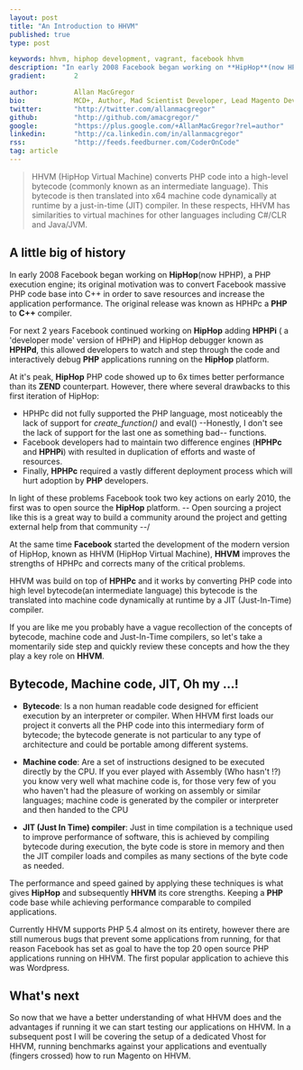 ```yaml
---
layout: post
title: "An Introduction to HHVM"
published: true
type: post

keywords: hhvm, hiphop development, vagrant, facebook hhvm
description: "In early 2008 Facebook began working on **HipHop**(now HPHP), a PHP execution engine; its original motivation was to convert Facebook massive PHP code base into C++ in order to save resources and increase the application performance. The original release was known as HPHPc a **PHP** to **C++** compiler."
gradient: 		2

author: 		Allan MacGregor
bio: 			MCD+, Author, Mad Scientist Developer, Lead Magento Developer @demacmedia.
twitter: 		"http://twitter.com/allanmacgregor"
github: 		"http://github.com/amacgregor/"
google: 		"https://plus.google.com/+AllanMacGregor?rel=author"
linkedin: 		"http://ca.linkedin.com/in/allanmacgregor"
rss: 			"http://feeds.feedburner.com/CoderOnCode"
tag: article
---
```


> HHVM (HipHop Virtual Machine) converts PHP code into a high-level bytecode (commonly known as an intermediate language). This bytecode is then translated into x64 machine code dynamically at runtime by a just-in-time (JIT) compiler. In these respects, HHVM has similarities to virtual machines for other languages including C#/CLR and Java/JVM.




## A little big of history

In early 2008 Facebook began working on **HipHop**(now HPHP), a PHP execution engine; its original motivation was to convert Facebook massive PHP code base into C++ in order to save resources and increase the application performance. The original release was known as HPHPc a **PHP** to **C++** compiler.

For next 2 years Facebook continued working on **HipHop** adding **HPHPi** ( a 'developer mode' version of HPHP) and HipHop debugger known as **HPHPd**, this allowed developers to watch and step through the code and interactively debug **PHP** applications running on the **HipHop** platform. 

At it's peak, **HipHop** PHP code showed up to 6x times better performance than its **ZEND** counterpart. However, there where several drawbacks to this first iteration of HipHop:

- HPHPc did not fully supported the PHP language, most noticeably the lack of support for _create\_function()_ and eval() --Honestly, I don't see the lack of support for the last one as something bad-- functions.
- Facebook developers had to maintain two difference engines (**HPHPc** and **HPHPi**) with resulted in duplication of efforts and waste of resources.
- Finally, **HPHPc** required a vastly different deployment process which will hurt adoption by **PHP** developers.

In light of these problems Facebook took two key actions on early 2010, the first was to open source the **HipHop** platform. -- Open sourcing a project like this is a great way to build a community around the project and getting external help from that community --/

At the same time **Facebook** started the development of the modern version of HipHop, known as HHVM (HipHop Virtual Machine), **HHVM** improves the strengths of HPHPc and corrects many of the critical problems.

HHVM was build on top of **HPHPc** and it works by converting PHP code into high level bytecode(an intermediate language) this bytecode is the translated into machine code dynamically at runtime by a JIT (Just-In-Time) compiler.

If you are like me you probably have a vague recollection of the concepts of bytecode, machine code and Just-In-Time compilers, so let's take a momentarily side step and quickly review these concepts and how the they play a key role on **HHVM**.

## Bytecode, Machine code, JIT, Oh my ...!

- **Bytecode**: Is a non human readable code designed for efficient execution by an interpreter or compiler. When HHVM first loads our project it converts all the PHP code into this intermediary form of bytecode; the bytecode generate is not particular to any type of architecture and could be portable among different systems.

- **Machine code**: Are a set of instructions designed to be executed directly by the CPU. If you ever played with Assembly (Who hasn't !?) you know very well what machine code is, for those very few of you who haven't had the pleasure of working on assembly or similar languages; machine code is generated by the compiler or interpreter and then handed to the CPU
  
- **JIT (Just In Time) compiler**: Just in time compilation is a technique used to improve performance of software, this is achieved by compiling bytecode during execution, the byte code is store in memory and then the JIT compiler loads and compiles as many sections of the byte code as needed.

The performance and speed gained by applying these techniques is what gives **HipHop** and subsequently **HHVM** its core strengths. Keeping a **PHP** code base while achieving performance comparable to compiled applications.

Currently HHVM supports PHP 5.4 almost on its entirety, however there are still numerous bugs that prevent some applications from running, for that reason Facebook has set as goal to have the top 20 open source PHP applications running on HHVM. The first popular application to achieve this was Wordpress.

## What's next 
So now that we have a better understanding of what HHVM does and the advantages if running it we can start testing our applications on HHVM. In a subsequent post I will be covering the setup of a dedicated Vhost for HHVM, running benchmarks against your applications and eventually (fingers crossed) how to run Magento on HHVM.